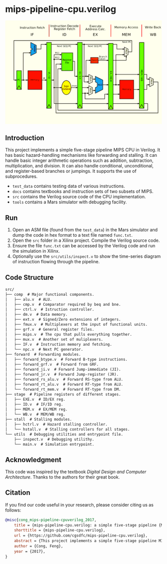 # mips-pipeline-cpu.verilog

<img src="./docs/mips.png" zoom="40%">

## Introduction

This project implements a simple five-stage pipeline MIPS CPU in Verilog. It has basic hazard-handling mechanisms like forwarding and stalling. It can handle basic integer arithmetic operations such as addition, subtraction, multiplication, and division. It can also handle conditional, unconditional, and register-based branches or jumpings. It supports the use of subprocedures.

- `test_data` contains testing data of various instructions.
- `docs` contains textbooks and instruction sets of two subsets of MIPS.
- `src` contains the Verilog source code of the CPU implementation.
- `tools` contains a Mars simulator with debugging facility.


## Run

1. Open an ASM file (found from the `test_data`) in the Mars simulator and dump the code in hex format to a text file named `func.txt`.
2. Open the `src` folder in a Xilinx project. Compile the Verilog source code.
3. Ensure the file `func.txt` can be accessed by the Verilog code and run the simulation in Xilinx.
4. Optionally use the `src/utils/inspect.v` to show the time-series diagram of instruction flowing through the pipeline.

## Code Structure

```
src/
├── comp  # Major functional components.
│   ├── alu.v  # ALU.
│   ├── cmp.v  # Comparator required by beq and bne.
│   ├── ctrl.v  # Istruction controller.
│   ├── dm.v  # Data memory.
│   ├── ext.v  # Signed/Zero extensions of integers.
│   ├── fmux.v  # Multiplexers at the input of functional units.
│   ├── grf.v  # General register files.
│   ├── mips.v  # The cpu that pulls everything together.
│   ├── mux.v  # Another set of muliplexers.
│   ├── IF.v  # Instruction memory and fetching.
│   └── npc.v  # Next PC generator.
├── forward  # Forwarding modules.
│   ├── forward_btype.v  # Forward B-type instructions.
│   ├── forward_grf.v  # Forward from GRF.
│   ├── forward_ji.v  # Forward Jump-immediate (JI).
│   ├── forward_jr.v  # Forward Jump-register (JR).
│   ├── forward_rs_alu.v  # Forward RS-type from ALU.
│   ├── forward_rt_alu.v  # Forward RT-type from ALU.
│   └── forward_rt_mem.v  # Forward RT-type from DM.
├── stage  # Pipeline registers of different stages.
│   ├── EXE.v  # ID/EX reg.
│   ├── ID.v  # IF/ID reg.
│   ├── MEM.v  # EX/MEM reg.
│   └── WB.v  # MEM/WB reg.
├── stall  # Stalling modules.
│   ├── hctrl.v  # Hazard stalling controller.
│   └── hstall.v  # Stalling controllers for all stages.
└── utils  # Debugging utilities and entrypoint file.
    ├── inspect.v  # Debugging utilithy.
    └── main.v  # Simulation entrypoint.
```

## Acknowledgment

This code was inspired by the textbook *Digital Design and Computer Architecture*. Thanks to the authors for their great book.

## Citation

If you find our code useful in your research, please consider citing us as follows:
```bibtex
@misc{cong_mips-pipeline-cpuverilog_2017,
	title = {mips-pipeline-cpu.verilog: a simple five-stage pipeline {MIPS} {CPU} that handles integer operations as well as conditional and unconditional jumps.},
	shorttitle = {mips-pipeline-cpu.verilog},
	url = {https://github.com/cgsdfc/mips-pipeline-cpu.verilog},
	abstract = {This project implements a simple five-stage pipeline MIPS CPU in Verilog. It has basic hazard-handling mechanisms like forwarding and stalling. It can handle basic integer arithmetic operations such as addition, subtraction, multiplication, and division. It can also handle conditional, unconditional, and register-based branches or jumpings. It supports the use of subprocedures.},
	author = {Cong, Feng},
	year = {2017},
}
```

